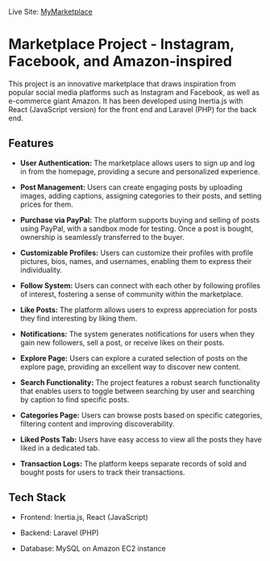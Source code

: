 Live Site: [MyMarketplace](http://ec2-3-21-37-47.us-east-2.compute.amazonaws.com:8000/)

# Marketplace Project - Instagram, Facebook, and Amazon-inspired

This project is an innovative marketplace that draws inspiration from popular social media platforms such as Instagram and Facebook, as well as e-commerce giant Amazon. It has been developed using Inertia.js with React (JavaScript version) for the front end and Laravel (PHP) for the back end.

## Features

- **User Authentication:** The marketplace allows users to sign up and log in from the homepage, providing a secure and personalized experience.

- **Post Management:** Users can create engaging posts by uploading images, adding captions, assigning categories to their posts, and setting prices for them.

- **Purchase via PayPal:** The platform supports buying and selling of posts using PayPal, with a sandbox mode for testing. Once a post is bought, ownership is seamlessly transferred to the buyer.

- **Customizable Profiles:** Users can customize their profiles with profile pictures, bios, names, and usernames, enabling them to express their individuality.

- **Follow System:** Users can connect with each other by following profiles of interest, fostering a sense of community within the marketplace.

- **Like Posts:** The platform allows users to express appreciation for posts they find interesting by liking them.

- **Notifications:** The system generates notifications for users when they gain new followers, sell a post, or receive likes on their posts.

- **Explore Page:** Users can explore a curated selection of posts on the explore page, providing an excellent way to discover new content.

- **Search Functionality:** The project features a robust search functionality that enables users to toggle between searching by user and searching by caption to find specific posts.

- **Categories Page:** Users can browse posts based on specific categories, filtering content and improving discoverability.

- **Liked Posts Tab:** Users have easy access to view all the posts they have liked in a dedicated tab.

- **Transaction Logs:** The platform keeps separate records of sold and bought posts for users to track their transactions.

## Tech Stack

- Frontend: Inertia.js, React (JavaScript)

- Backend: Laravel (PHP)

- Database: MySQL on Amazon EC2 instance

